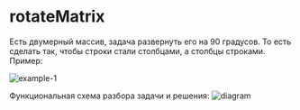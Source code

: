 # rotateMatrix

Есть двумерный массив, задача развернуть его на 90 градусов. 
То есть сделать так, чтобы строки стали столбцами, а столбцы строками.
Пример:

![example-1](https://github.com/itsonlythebeginning/rotateMatrix/assets/107440223/d1e8200e-4cbb-46d0-a6e5-244def0b9e4b)



Функциональная схема разбора задачи и решения:
![diagram](https://github.com/itsonlythebeginning/rotateMatrix/assets/107440223/8af535e0-afe4-462e-b8b1-279a7ed71c40)
